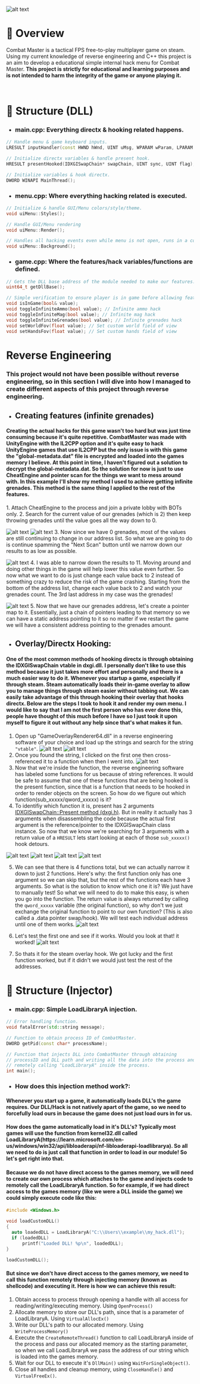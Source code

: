 ![alt text](https://github.com/d3v0psdan/combat-master-internal/blob/main/images/combat2.png?raw=true)

# 🔎 Overview
Combat Master is a tactical FPS free-to-play multiplayer game on steam. Using my current knowledge of reverse engineering and C++ this project is an aim to develop a educational simple internal hack menu for Combat Master.
<b>This project is strictly for educational and learning purposes and is not intended to harm the integrity of the game or anyone playing it.</b>

<br>

# 🔗 Structure (DLL)
* <h3><b>main.cpp: Everything directx & hooking related happens.</b></h3>
```cpp
// Handle menu & game keyboard inputs.
LRESULT inputHandler(const HWND hWnd, UINT uMsg, WPARAM wParam, LPARAM lParam);

// Initialize directx variables & handle present hook.
HRESULT presentHooked(IDXGISwapChain* swapChain, UINT sync, UINT flag);

// Initialize variables & hook directx.
DWORD WINAPI MainThread();
```
* <h3><b>menu.cpp: Where everything hacking related is executed.</b></h3>
```cpp
// Initialize & handle GUI/Menu colors/style/theme.
void uiMenu::Styles();

// Handle GUI/Menu rendering
void uiMenu::Render();

// Handles all hacking events even while menu is not open, runs in a constant loop.
void uiMenu::Background();
```

* <h3><b>game.cpp: Where the features/hack variables/functions are defined.</b></h3>
```cpp
// Gets the DLL base address of the module needed to make our features.
uint64_t getDllBase();

// Simple verification to ensure player is in game before allowing features to execute.
void isInGame(bool& value);
void toggleInfiniteAmmo(bool value); // Infinite ammo hack
void toggleInfiniteMag(bool value); // Infinite mag hack
void toggleInfiniteGrenades(bool value); // Infinite grenades hack
void setWorldFov(float value); // Set custom world field of view
void setHandsFov(float value); // Set custom hands field of view
```

# Reverse Engineering

<h3>This project would not have been possible without reverse engineering, so in this section I will dive into how I managed to create different aspects of this project through reverse engineering.</h3>

* <h2><b>Creating features (infinite grenades)</b></h2>
<h4>Creating the actual hacks for this game wasn't too hard but was just time consuming because it's quite repetitive. CombatMaster was made with UnityEngine with the IL2CPP option and it's quite easy to hack UnityEngine games that use IL2CPP but the only issue is with this game the "global-metadata.dat" file is encrypted and loaded into the games memory I believe. At this point in time, I haven't figured out a solution to decrypt the global-metadata.dat. So the solution for now is just to use CheatEngine and pointer scan for the things we want to mess around with. In this example I'll show my method I used to achieve getting infinite grenades. This method is the same thing I applied to the rest of the features.</h4>
1. Attach CheatEngine to the process and join a private lobby with BOTs only.
2. Search for the current value of our grenades (which is 2) then keep throwing grenades until the value goes all the way down to 0.

![alt text](https://github.com/d3v0psdan/combat-master-internal/blob/main/images/RE_10.png?raw=true)
![alt text](https://github.com/d3v0psdan/combat-master-internal/blob/main/images/RE_11.png?raw=true)
3. Now since we have 0 grenades, most of the values are still continuing to change in our address list. So what we are going to do is continue spamming the "Next Scan" button until we narrow down our results to as low as possible.

![alt text](https://github.com/d3v0psdan/combat-master-internal/blob/main/images/RE_12.png?raw=true)
4. I was able to narrow down the results to 11. Moving around and doing other things in the game will help lower this value even further. So now what we want to do is just change each value back to 2 instead of something crazy to reduce the risk of the game crashing. Starting from the bottom of the address list, change each value back to 2 and watch your grenades count. The 3rd last address in my case was the grenades!

![alt text](https://github.com/d3v0psdan/combat-master-internal/blob/main/images/RE_13.png?raw=true)
5. Now that we have our grenades address, let's create a pointer map to it. Essentially, just a chain of pointers leading to that memory so we can have a static address pointing to it so no matter if we restart the game we will have a consistent address pointing to the grenades amount.

* <h2><b>Overlay/Directx Hooking:</b></h2>
<h4>One of the most common methods of hooking directx is through obtaining the IDXGISwapChain vtable in dxgi.dll. I personally don't like to use this method because it just takes more effort and personally and there is a much easier way to do it. Whenever you startup a game, especially if through steam. Steam automatically loads their in-game overlay to allow you to manage things through steam easier without tabbing out. We can easily take advantage of this through hooking their overlay that hooks directx. Below are the steps I took to hook it and render my own menu. I would like to say that I am not the first person who has ever done this, people have thought of this much before I have so I just took it upon myself to figure it out without any help since that's what makes it fun.</h4>

1. Open up "GameOverlayRenderer64.dll" in a reverse engineering software of your choice and load up the strings and search for the string `"vtable"`.
![alt text](https://github.com/d3v0psdan/combat-master-internal/blob/main/images/RE_1.png?raw=true)
![alt text](https://github.com/d3v0psdan/combat-master-internal/blob/main/images/RE_2.png?raw=true)
2. Once you found the string, I clicked on the first one then cross-referenced it to a function when then I went into.
![alt text](https://github.com/d3v0psdan/combat-master-internal/blob/main/images/RE_3.png?raw=true)
3. Now that we're inside the function, the reverse engineering software has labeled some functions for us because of string references. It would be safe to assume that one of these functions that are being hooked is the present function, since that is a function that needs to be hooked in order to render objects on the screen. So how do we figure out which function(sub_xxxxx/qword_xxxxx) is it?
4. To identifiy which function it is, present has 2 arguments [IDXGISwapChain::Present method (dxgi.h)](https://learn.microsoft.com/en-us/windows/win32/api/dxgi/nf-dxgi-idxgiswapchain-present). But in reality it actually has 3 arguments when disassembling the code because the actual first argument is the reference/pointer to the IDXGISwapChain class instance. So now that we know we're searching for 3 arguments with a return value of a `HRESULT` lets start looking at each of those `sub_xxxxx()` hook detours. 
   
![alt text](https://github.com/d3v0psdan/combat-master-internal/blob/main/images/RE_4.png?raw=true)
![alt text](https://github.com/d3v0psdan/combat-master-internal/blob/main/images/RE_5.png?raw=true)
![alt text](https://github.com/d3v0psdan/combat-master-internal/blob/main/images/RE_6.png?raw=true)
![alt text](https://github.com/d3v0psdan/combat-master-internal/blob/main/images/RE_7.png?raw=true)

5. We can see that there is 4 functions total, but we can actually narrow it down to just 2 functions. Here's why: the first function only has one argument so we can skip that, but the rest of the functions each have 3 arguments. So what is the solution to know which one it is? We just have to manually test! So what we will need to do to make this easy, is when you go into the function. The return value is always returned by calling the `qword_xxxxx` variable (the original function), so why don't we just exchange the original function to point to our own function? (This is also called a .data pointer swap/hook). We will test each individual address until one of them works.
![alt text](https://github.com/d3v0psdan/combat-master-internal/blob/main/images/RE_8.png?raw=true)   

6. Let's test the first one and see if it works. Would you look at that! it worked!
![alt text](https://github.com/d3v0psdan/combat-master-internal/blob/main/images/RE_9.png?raw=true)

8. So thats it for the steam overlay hook. We got lucky and the first function worked, but if it didn't we would just test the rest of the addresses.

# 🔗 Structure (Injector)
* <h3><b>main.cpp: Simple LoadLibraryA injection.</b></h3>
```cpp
// Error handling function.
void fatalError(std::string message);

// Function to obtain process ID of CombatMaster.
DWORD getPid(const char* processName);

// Function that injects DLL into CombatMaster through obtaining
// processID and DLL path and writing all the data into the process and then
// remotely calling "LoadLibraryA" inside the process. 
int main();
```
* <h3><b>How does this injection method work?:</b></h2>
<h4>Whenever you start up a game, it automatically loads DLL's the game requires. Our DLL/Hack is not natively apart of the game, so we need to forcefully load ours in because the game does not just load ours in for us.</h4>

<h4>How does the game automatically load in it's DLL's? Typically most games will use the function from <b>kernel32.dll</b> called <b>LoadLibraryA</b>(https://learn.microsoft.com/en-us/windows/win32/api/libloaderapi/nf-libloaderapi-loadlibrarya).
So all we need to do is just call that function in order to load in our module! So let's get right into that.
</h4>

<h4>Because we do not have direct access to the games memory, we will need to create our own process which attaches to the game and injects code to remotely call the LoadLibraryA function. So for example, if we had direct access to the games memory (like we were a DLL inside the game) we could simply execute code like this:</h4>

```cpp
#include <Windows.h>

void loadCustomDLL()
{
  auto loadedDLL = LoadLibraryA("C:\\Users\\example\\my_hack.dll");
  if (loadedDLL)
      printf("Loaded DLL! %p\n", loadedDLL);
}

loadCustomDLL();
```

<h4>But since we don't have direct access to the games memory, we need to call this function remotely through injecting memory (known as shellcode) and executing it. Here is how we can achieve this result:</h4>

1. Obtain access to process through opening a handle with all access for reading/writing/executing memory. Using `OpenProcess()`
2. Allocate memory to store our DLL's path, since that is a parameter of LoadLibraryA. Using `VirtualAllocEx()`
3. Write our DLL's path to our allocated memory. Using `WriteProcessMemory()`
4. Execute the `CreateRemoteThread()` function to call LoadLibraryA inside of the process and pass our allocated memory as the starting parameter, so when we call LoadLibraryA we pass the address of our string which is loaded into the games memory.
5. Wait for our DLL to execute it's `DllMain()` using `WaitForSingleObject()`.
6. Close all handles and cleanup memory, using `CloseHandle()` and `VirtualFreeEx()`.
